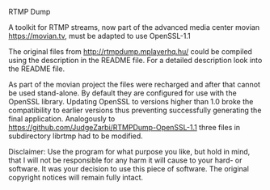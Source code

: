 RTMP Dump

A toolkit for RTMP streams, now part of the advanced media center movian https://movian.tv, must be adapted to use OpenSSL-1.1

The original files from http://rtmpdump.mplayerhq.hu/ could be compiled using the description in the README file. For a detailed description look into the README file.

As part of the movian project the files were recharged and after that cannot be used stand-alone. By default they are configured for use with the OpenSSL library. Updating OpenSSL to versions higher than 1.0 broke the compatibility to earlier versions thus preventing successfully generating the final application. Analogously to <https://github.com/JudgeZarbi/RTMPDump-OpenSSL-1.1> three files in subdirectory librtmp had to be modified.

Disclaimer: Use the program for what purpose you like, but hold in mind, that I will not be responsible for any harm it will cause to your hard- or software. It was your decision to use this piece of software. The original copyright notices will remain fully intact.

